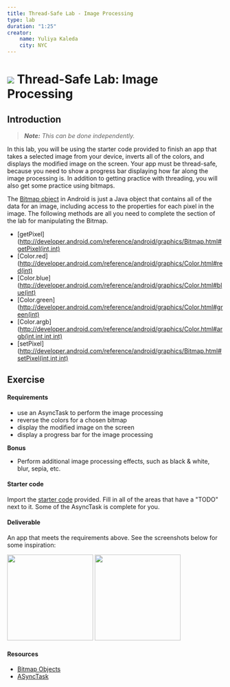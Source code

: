 ```yaml
---
title: Thread-Safe Lab - Image Processing
type: lab
duration: "1:25"
creator:
    name: Yuliya Kaleda
    city: NYC
---
```


# ![](https://ga-dash.s3.amazonaws.com/production/assets/logo-9f88ae6c9c3871690e33280fcf557f33.png) Thread-Safe Lab: Image Processing

## Introduction

> ***Note:*** _This can be done independently._

In this lab, you will be using the starter code provided to finish an app that takes a selected image from your device, inverts all of the colors, and displays the modified image on the screen. Your app must be thread-safe, because you need to show a progress bar displaying how far along the image processing is. In addition to getting practice with threading, you will also get some practice using bitmaps.  

The [Bitmap object](http://developer.android.com/reference/android/graphics/Bitmap.html) in Android is just a Java object that contains all of the data for an image, including access to the properties for each pixel in the image. The following methods are all you need to complete the section of the lab for manipulating the Bitmap.

- [getPixel](http://developer.android.com/reference/android/graphics/Bitmap.html#getPixel(int,int)
- [Color.red](http://developer.android.com/reference/android/graphics/Color.html#red(int)
- [Color.blue](http://developer.android.com/reference/android/graphics/Color.html#blue(int)
- [Color.green](http://developer.android.com/reference/android/graphics/Color.html#green(int)
- [Color.argb](http://developer.android.com/reference/android/graphics/Color.html#argb(int,int,int,int)
- [setPixel](http://developer.android.com/reference/android/graphics/Bitmap.html#setPixel(int,int,int)

## Exercise

#### Requirements

- use an AsyncTask to perform the image processing
- reverse the colors for a chosen bitmap
- display the modified image on the screen
- display a progress bar for the image processing

**Bonus**

- Perform additional image processing effects, such as black & white, blur, sepia, etc.

#### Starter code

Import the [starter code](starter-code) provided.  Fill in all of the areas that have a "TODO" next to it. Some of the AsyncTask is complete for you.

#### Deliverable

An app that meets the requirements above. See the screenshots below for some inspiration:

<p>
  <img src="./screenshots/screen1.png" width="200"/>
  <img src="./screenshots/screen2.png" width="200"/>
</p>

#### Resources

- [Bitmap Objects](https://developer.android.com/reference/android/graphics/Bitmap.html)
- [ASyncTask](https://developer.android.com/reference/android/os/AsyncTask.html)
